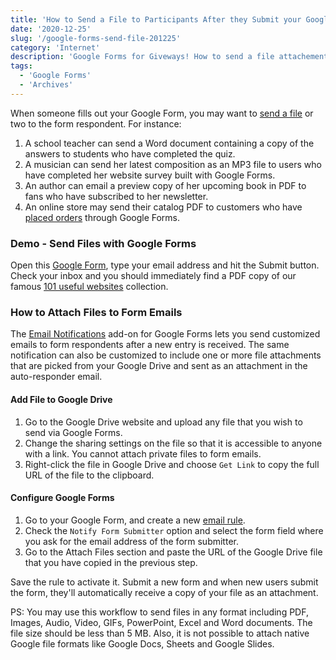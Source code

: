 ```yaml
---
title: 'How to Send a File to Participants After they Submit your Google Form'
date: '2020-12-25'
slug: '/google-forms-send-file-201225'
category: 'Internet'
description: 'Google Forms for Giveways! How to send a file attachement like PDF ebook or MP3 music to form respondents after they complete the quiz or survey and submit your Google Form.'
tags:
  - 'Google Forms'
  - 'Archives'
---
```


When someone fills out your Google Form, you may want to [send a file](https://digitalinspiration.com/docs/form-notifications/send-file-attachments) or two to the form respondent. For instance:

1. A school teacher can send a Word document containing a copy of the answers to students who have completed the quiz.
2. A musician can send her latest composition as an MP3 file to users who have completed her website survey built with Google Forms.
3. An author can email a preview copy of her upcoming book in PDF to fans who have subscribed to her newsletter.
4. An online store may send their catalog PDF to customers who have [placed orders](https://www.youtube.com/watch?v=PBN9SaG-MJQ&list=PLIO7o3VwD0X9y87q0lTCh3YtIJuIi3kkT&index=4) through Google Forms.

### Demo - Send Files with Google Forms

Open this [Google Form](https://docs.google.com/forms/d/e/1FAIpQLScj7VX4AUIDs5iVmjsZgSPTqaW_KZUwUn2q_X6VjvKRgvhnQQ/viewform), type your email address and hit the Submit button. Check your inbox and you should immediately find a PDF copy of our famous [101 useful websites](/internet/101-useful-websites/18078/) collection.

### How to Attach Files to Form Emails

The [Email Notifications](https://gsuite.google.com/marketplace/app/email_notifications_for_google_forms/984866591130) add-on for Google Forms lets you send customized emails to form respondents after a new entry is received. The same notification can also be customized to include one or more file attachments that are picked from your Google Drive and sent as an attachment in the auto-responder email.

#### Add File to Google Drive

1. Go to the Google Drive website and upload any file that you wish to send via Google Forms.
2. Change the sharing settings on the file so that it is accessible to anyone with a link. You cannot attach private files to form emails.
3. Right-click the file in Google Drive and choose `Get Link` to copy the full URL of the file to the clipboard.

#### Configure Google Forms

1. Go to your Google Form, and create a new [email rule](https://digitalinspiration.com/docs/form-notifications/tutorial).
2. Check the `Notify Form Submitter` option and select the form field where you ask for the email address of the form submitter.
3. Go to the Attach Files section and paste the URL of the Google Drive file that you have copied in the previous step.

Save the rule to activate it. Submit a new form and when new users submit the form, they'll automatically receive a copy of your file as an attachment.

PS: You may use this workflow to send files in any format including PDF, Images, Audio, Video, GIFs, PowerPoint, Excel and Word documents. The file size should be less than 5 MB. Also, it is not possible to attach native Google file formats like Google Docs, Sheets and Google Slides.
